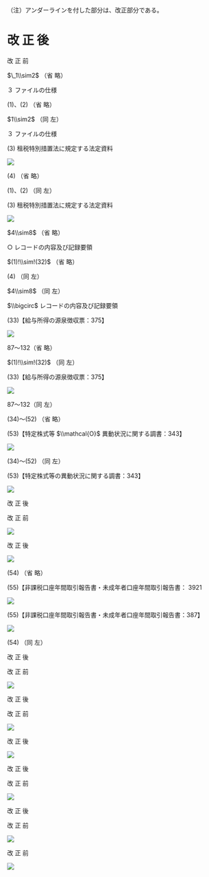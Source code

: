 （注）アンダーラインを付した部分は、改正部分である。

# 改 正 後

改 正 前

$\_1\\sim2$ （省 略）

３ ファイルの仕様

(1)、(2) （省 略）

$1\\sim2$ （同 左）

３ ファイルの仕様

(3) 租税特別措置法に規定する法定資料

![](https://www.nta.go.jp/tmp/1a2e751c-495c-4407-a06e-dfb2baa08fdd/images/f41338831348b627b07b4e4bc2cca238453693c880906454110e13a3de96f2f5.jpg)

(4) （省 略）

(1)、(2) （同 左）

(3) 租税特別措置法に規定する法定資料

![](https://www.nta.go.jp/tmp/1a2e751c-495c-4407-a06e-dfb2baa08fdd/images/fb622f23cb5125659b861057d141ec687e518f421b04a649189071963b5e2c30.jpg)

$4\\sim8$ （省 略）

○ レコードの内容及び記録要領

$(1)!\\sim!(32)$ （省 略）

(4) （同 左）

$4\\sim8$ （同 左）

$\\bigcirc$ レコードの内容及び記録要領

(33)【給与所得の源泉徴収票：375】

![](https://www.nta.go.jp/tmp/1a2e751c-495c-4407-a06e-dfb2baa08fdd/images/2e4d5668ffea34fbd80fb1289fda15f17e013bb7942f8f838b32b0dd068f0b06.jpg)

87～132（省 略）

$(1)!\\sim!(32)$ （同 左）

(33)【給与所得の源泉徴収票：375】

![](https://www.nta.go.jp/tmp/1a2e751c-495c-4407-a06e-dfb2baa08fdd/images/297f6c570d49d8cffe1d4db384b37ae9691a202dfc28468c4b9eb81e0f05588b.jpg)

87～132（同 左）

(34)～(52) （省 略）

(53)【特定株式等 $\\mathcal{O}$ 異動状況に関する調書：343】

![](https://www.nta.go.jp/tmp/1a2e751c-495c-4407-a06e-dfb2baa08fdd/images/1ade55c00cc200fd7a5d8124054a8994404f03138a4ef73bad821525e0840f19.jpg)

(34)～(52) （同 左）

(53)【特定株式等の異動状況に関する調書：343】

![](https://www.nta.go.jp/tmp/1a2e751c-495c-4407-a06e-dfb2baa08fdd/images/bc9d07f05cb772a5fc8f4820802e99636de7cadc21267a7dc861fcc01a164d45.jpg)

改 正 後

改 正 前

![](https://www.nta.go.jp/tmp/1a2e751c-495c-4407-a06e-dfb2baa08fdd/images/4dd0e81a8303e9ea562b94661675a714a44d385dc72b89097fe051e76953cd88.jpg)

改 正 後

![](https://www.nta.go.jp/tmp/1a2e751c-495c-4407-a06e-dfb2baa08fdd/images/79f48d2c57b4294c5a4084353b6a89754ec49add2f49d35d4ed10ae9822e994a.jpg)

(54) （省 略）

(55)【非課税口座年間取引報告書・未成年者口座年間取引報告書： $3921$

![](https://www.nta.go.jp/tmp/1a2e751c-495c-4407-a06e-dfb2baa08fdd/images/51fe4d2e8ce6850486e58ea2d46ffdffc65630602197b1f1595ba90074b04f40.jpg)

(55)【非課税口座年間取引報告書・未成年者口座年間取引報告書：387】

![](https://www.nta.go.jp/tmp/1a2e751c-495c-4407-a06e-dfb2baa08fdd/images/9908839e68c972d552ccfb7901ce4cf4d185716b8c5aacc4b290fabfde5e4a18.jpg)

(54) （同 左）

改 正 後

改 正 前

![](https://www.nta.go.jp/tmp/1a2e751c-495c-4407-a06e-dfb2baa08fdd/images/77a2629e275b4a0c8867d0134cf19d72cefefda4ef5d797c7b25469648263bac.jpg)

改 正 後

改 正 前

![](https://www.nta.go.jp/tmp/1a2e751c-495c-4407-a06e-dfb2baa08fdd/images/19e2810003fb347a6e408a555404305d955c7866c7683762de5648fcb6f9242a.jpg)

改 正 後

![](https://www.nta.go.jp/tmp/1a2e751c-495c-4407-a06e-dfb2baa08fdd/images/ae12910a04ed92d600a75df48444ac08671c9ecf3e34ed5ffde03c1984cb2509.jpg)

改 正 後

改 正 前

![](https://www.nta.go.jp/tmp/1a2e751c-495c-4407-a06e-dfb2baa08fdd/images/f6c39be87d50bc0e54b99adaaaaeaa609e69b4e5fa5d5434bc4355d3f749c604.jpg)

改 正 後

改 正 前

![](https://www.nta.go.jp/tmp/1a2e751c-495c-4407-a06e-dfb2baa08fdd/images/0534277375051a9f36106023e027e5404c2c7eab9f377fda4a48af6a40b6df6d.jpg)

改 正 前

![](https://www.nta.go.jp/tmp/1a2e751c-495c-4407-a06e-dfb2baa08fdd/images/3f502f571e98b8549adcf501ba796218759f938bed0f0870bc5a9b7353a09b59.jpg)